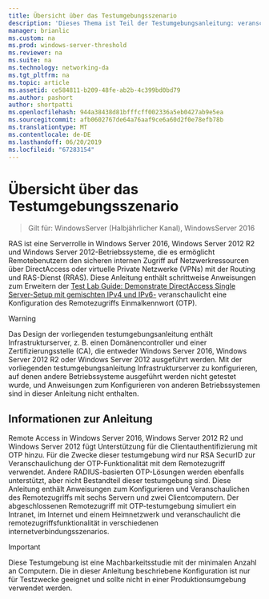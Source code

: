 ```yaml
---
title: Übersicht über das Testumgebungsszenario
description: 'Dieses Thema ist Teil der Testumgebungsanleitung: veranschaulichen von DirectAccess mit OTP-Authentifizierung und RSA SecurID für Windows Server 2016'
manager: brianlic
ms.custom: na
ms.prod: windows-server-threshold
ms.reviewer: na
ms.suite: na
ms.technology: networking-da
ms.tgt_pltfrm: na
ms.topic: article
ms.assetid: ce584811-b209-48fe-ab2b-4c399bd0bd79
ms.author: pashort
author: shortpatti
ms.openlocfilehash: 944a38438d81bfffcff002336a5eb0427ab9e5ea
ms.sourcegitcommit: afb0602767de64a76aaf9ce6a60d2f0e78efb78b
ms.translationtype: MT
ms.contentlocale: de-DE
ms.lasthandoff: 06/20/2019
ms.locfileid: "67283154"
---
```

# <a name="overview-of-the-test-lab-scenario"></a>Übersicht über das Testumgebungsszenario

>Gilt für: WindowsServer (Halbjährlicher Kanal), WindowsServer 2016

RAS ist eine Serverrolle in Windows Server 2016, Windows Server 2012 R2 und Windows Server 2012-Betriebssysteme, die es ermöglicht Remotebenutzern den sicheren internen Zugriff auf Netzwerkressourcen über DirectAccess oder virtuelle Private Netzwerke (VPNs) mit der Routing und RAS-Dienst (RRAS). Diese Anleitung enthält schrittweise Anweisungen zum Erweitern der [Test Lab Guide: Demonstrate DirectAccess Single Server-Setup mit gemischten IPv4 und IPv6-](https://go.microsoft.com/fwlink/p/?LinkId=237004) veranschaulicht eine Konfiguration des Remotezugriffs Einmalkennwort (OTP).  
  
> [!WARNING]  
> Das Design der vorliegenden testumgebungsanleitung enthält Infrastrukturserver, z. B. einen Domänencontroller und einer Zertifizierungsstelle (CA), die entweder Windows Server 2016, Windows Server 2012 R2 oder Windows Server 2012 ausgeführt werden. Mit der vorliegenden testumgebungsanleitung Infrastrukturserver zu konfigurieren, auf denen andere Betriebssysteme ausgeführt werden nicht getestet wurde, und Anweisungen zum Konfigurieren von anderen Betriebssystemen sind in dieser Anleitung nicht enthalten.  
  
## <a name="about-this-guide"></a>Informationen zur Anleitung  
Remote Access in Windows Server 2016, Windows Server 2012 R2 und Windows Server 2012 fügt Unterstützung für die Clientauthentifizierung mit OTP hinzu. Für die Zwecke dieser testumgebung wird nur RSA SecurID zur Veranschaulichung der OTP-Funktionalität mit dem Remotezugriff verwendet. Andere RADIUS-basierten OTP-Lösungen werden ebenfalls unterstützt, aber nicht Bestandteil dieser testumgebung sind. Diese Anleitung enthält Anweisungen zum Konfigurieren und Veranschaulichen des Remotezugriffs mit sechs Servern und zwei Clientcomputern. Der abgeschlossenen Remotezugriff mit OTP-testumgebung simuliert ein Intranet, im Internet und einem Heimnetzwerk und veranschaulicht die remotezugriffsfunktionalität in verschiedenen internetverbindungsszenarios.  
  
> [!IMPORTANT]  
> Diese Testumgebung ist eine Machbarkeitsstudie mit der minimalen Anzahl an Computern. Die in dieser Anleitung beschriebene Konfiguration ist nur für Testzwecke geeignet und sollte nicht in einer Produktionsumgebung verwendet werden.  
  


